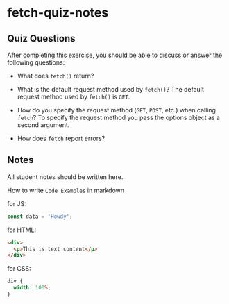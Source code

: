 # fetch-quiz-notes

## Quiz Questions

After completing this exercise, you should be able to discuss or answer the following questions:

- What does `fetch()` return?

- What is the default request method used by `fetch()`?
  The default request method used by `fetch()` is `GET`.

- How do you specify the request method (`GET`, `POST`, etc.) when calling `fetch`?
  To specify the request method you pass the options object as a second argument.

- How does `fetch` report errors?

## Notes

All student notes should be written here.

How to write `Code Examples` in markdown

for JS:

```javascript
const data = 'Howdy';
```

for HTML:

```html
<div>
  <p>This is text content</p>
</div>
```

for CSS:

```css
div {
  width: 100%;
}
```
